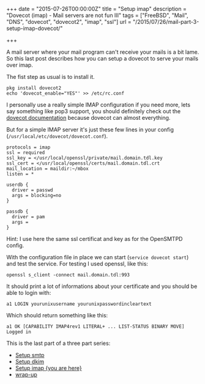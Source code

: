 +++
date = "2015-07-26T00:00:00Z"
title = "Setup imap"
description = "Dovecot (imap) - Mail servers are not fun III"
tags = ["FreeBSD", "Mail", "DNS", "dovecot", "dovecot2", "imap", "ssl"]
url = "/2015/07/26/mail-part-3-setup-imap-dovecot/"

+++

A mail server where your mail program can't receive your mails is a
bit lame. So this last post describes how you can setup a dovecot to 
serve your mails over imap.


The fist step as usual is to install it.

```
pkg install dovecot2
echo 'dovecot_enable="YES"' >> /etc/rc.conf
```

I personally use a really simple IMAP configuration if you need more, lets say something like 
pop3 support, you should definitely check out the [dovecot documentation](http://wiki2.dovecot.org/) because 
dovecot can almost everything.

But for a simple IMAP server it's just these few lines in your config (`/usr/local/etc/dovecot/dovecot.conf`).

```
protocols = imap
ssl = required
ssl_key = </usr/local/openssl/private/mail.domain.tdl.key
ssl_cert = </usr/local/openssl/certs/mail.domain.tdl.crt
mail_location = maildir:~/mbox
listen = *

userdb {
  driver = passwd
  args = blocking=no
}

passdb {
  driver = pam
  args = 
}
```

Hint: I use here the same ssl certificat and key as for the OpenSMTPD config. 


With the configuration file in place we can start (`service dovecot start`) and test the service.
For testing I used openssl, like this:

```
openssl s_client -connect mail.domain.tdl:993
```

It should print a lot of informations about your certificate and you should be able to login with:

```
a1 LOGIN yourunixusername yourunixpasswordincleartext
```

Which should return something like this:

```
a1 OK [CAPABILITY IMAP4rev1 LITERAL+ ... LIST-STATUS BINARY MOVE] Logged in
```

This is the last part of a three part series:

* [Setup smtp](/blog/2015/07/26/mail-part-1-setup-smtp-opensmtpd/)
* [Setup dkim](/blog/2015/07/26/mail-part-2-dkim/)
* [Setup imap {you are here}](/blog/2015/07/26/mail-part-3-setup-imap-dovecot/)
* [wrap-up](/blog/2015/07/26/mail-part-4-wrap-up/)
